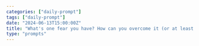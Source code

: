 ```yaml
---
categories: ["daily-prompt"]
tags: ["daily-prompt"]
date: "2024-06-13T15:00:00Z"
title: "What's one fear you have? How can you overcome it (or at least manage it)?"
type: "prompts"
---
```

